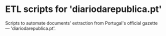 # ETL scripts for 'diariodarepublica.pt'

Scripts to automate documents' extraction from Portugal's official gazette — 'diariodarepublica.pt'.
